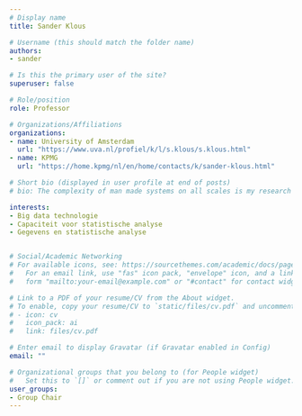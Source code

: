 ```yaml
---
# Display name
title: Sander Klous

# Username (this should match the folder name)
authors:
- sander

# Is this the primary user of the site?
superuser: false

# Role/position
role: Professor

# Organizations/Affiliations
organizations:
- name: University of Amsterdam
  url: "https://www.uva.nl/profiel/k/l/s.klous/s.klous.html"
- name: KPMG
  url: "https://home.kpmg/nl/en/home/contacts/k/sander-klous.html"

# Short bio (displayed in user profile at end of posts)
# bio: The complexity of man made systems on all scales is my research field. Cyber Infrastructure is rapidly evolving from relatively simple fixed components to programmable and virtualized objects with many degrees of freedom, owned,  operated and governed by different entities in multiple administrative connected domains on the Internet. Harnessing this complexity in a transparent trust-able way for safe and secure data processing is a major research topic that nowadays defines the focus in my research. I chair the Complex Cyber Infrastructure research group that hosts this research line.

interests:
- Big data technologie 
- Capaciteit voor statistische analyse
- Gegevens en statistische analyse


# Social/Academic Networking
# For available icons, see: https://sourcethemes.com/academic/docs/page-builder/#icons
#   For an email link, use "fas" icon pack, "envelope" icon, and a link in the
#   form "mailto:your-email@example.com" or "#contact" for contact widget.

# Link to a PDF of your resume/CV from the About widget.
# To enable, copy your resume/CV to `static/files/cv.pdf` and uncomment the lines below.
# - icon: cv
#   icon_pack: ai
#   link: files/cv.pdf

# Enter email to display Gravatar (if Gravatar enabled in Config)
email: ""

# Organizational groups that you belong to (for People widget)
#   Set this to `[]` or comment out if you are not using People widget.
user_groups:
- Group Chair
---
```

